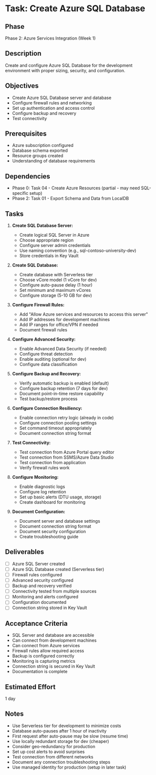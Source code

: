 # Task: Create Azure SQL Database

## Phase
Phase 2: Azure Services Integration (Week 1)

## Description
Create and configure Azure SQL Database for the development environment with proper sizing, security, and configuration.

## Objectives
- Create Azure SQL Database server and database
- Configure firewall rules and networking
- Set up authentication and access control
- Configure backup and recovery
- Test connectivity

## Prerequisites
- Azure subscription configured
- Database schema exported
- Resource groups created
- Understanding of database requirements

## Dependencies
- Phase 0: Task 04 - Create Azure Resources (partial - may need SQL-specific setup)
- Phase 2: Task 01 - Export Schema and Data from LocalDB

## Tasks
1. **Create SQL Database Server:**
   - Create logical SQL Server in Azure
   - Choose appropriate region
   - Configure server admin credentials
   - Use naming convention (e.g., sql-contoso-university-dev)
   - Store credentials in Key Vault

2. **Create SQL Database:**
   - Create database with Serverless tier
   - Choose vCore model (1 vCore for dev)
   - Configure auto-pause delay (1 hour)
   - Set minimum and maximum vCores
   - Configure storage (5-10 GB for dev)

3. **Configure Firewall Rules:**
   - Add "Allow Azure services and resources to access this server"
   - Add IP addresses for development machines
   - Add IP ranges for office/VPN if needed
   - Document firewall rules

4. **Configure Advanced Security:**
   - Enable Advanced Data Security (if needed)
   - Configure threat detection
   - Enable auditing (optional for dev)
   - Configure data classification

5. **Configure Backup and Recovery:**
   - Verify automatic backup is enabled (default)
   - Configure backup retention (7 days for dev)
   - Document point-in-time restore capability
   - Test backup/restore process

6. **Configure Connection Resiliency:**
   - Enable connection retry logic (already in code)
   - Configure connection pooling settings
   - Set command timeout appropriately
   - Document connection string format

7. **Test Connectivity:**
   - Test connection from Azure Portal query editor
   - Test connection from SSMS/Azure Data Studio
   - Test connection from application
   - Verify firewall rules work

8. **Configure Monitoring:**
   - Enable diagnostic logs
   - Configure log retention
   - Set up basic alerts (DTU usage, storage)
   - Create dashboard for monitoring

9. **Document Configuration:**
   - Document server and database settings
   - Document connection string format
   - Document security configuration
   - Create troubleshooting guide

## Deliverables
- [ ] Azure SQL Server created
- [ ] Azure SQL Database created (Serverless tier)
- [ ] Firewall rules configured
- [ ] Advanced security configured
- [ ] Backup and recovery verified
- [ ] Connectivity tested from multiple sources
- [ ] Monitoring and alerts configured
- [ ] Configuration documented
- [ ] Connection string stored in Key Vault

## Acceptance Criteria
- SQL Server and database are accessible
- Can connect from development machines
- Can connect from Azure services
- Firewall rules allow required access
- Backup is configured correctly
- Monitoring is capturing metrics
- Connection string is secured in Key Vault
- Documentation is complete

## Estimated Effort
1 day

## Notes
- Use Serverless tier for development to minimize costs
- Database auto-pauses after 1 hour of inactivity
- First request after auto-pause may be slow (resume time)
- Use locally redundant storage for dev (cheaper)
- Consider geo-redundancy for production
- Set up cost alerts to avoid surprises
- Test connection from different networks
- Document any connection troubleshooting steps
- Use managed identity for production (setup in later task)
